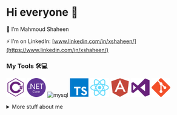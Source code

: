 ﻿# Hi everyone 👋

🔭 I’m Mahmoud Shaheen

⚡ I’m on LinkedIn: [www.linkedin.com/in/xshaheen/](https://www.linkedin.com/in/xshaheen/)

 ### My Tools 🛠️💻
 
<img src="https://raw.githubusercontent.com/devicons/devicon/1119b9f84c0290e0f0b38982099a2bd027a48bf1/icons/csharp/csharp-line.svg" alt="csharp" style="height: 50px; width:50px;"/> <img src="https://raw.githubusercontent.com/devicons/devicon/master/icons/dotnetcore/dotnetcore-original.svg" alt="dotnet-core" style="height: 50px; width:50px;"/> <img src="https://cdn.cdnlogo.com/logos/m/21/microsoft-sql-server.svg" alt="mysql" style="height: 50px; width:50px;"/> <img src="https://raw.githubusercontent.com/devicons/devicon/1119b9f84c0290e0f0b38982099a2bd027a48bf1/icons/typescript/typescript-plain.svg" alt="csharp" style="height: 50px; width:50px;"/> <img src="https://raw.githubusercontent.com/devicons/devicon/1119b9f84c0290e0f0b38982099a2bd027a48bf1/icons/react/react-original.svg" alt="react" style="height: 50px; width:50px;"/> <img src="https://raw.githubusercontent.com/devicons/devicon/1119b9f84c0290e0f0b38982099a2bd027a48bf1/icons/angularjs/angularjs-plain.svg" alt="angular" style="height: 50px; width:50px;"/> <img src="https://raw.githubusercontent.com/devicons/devicon/master/icons/visualstudio/visualstudio-plain.svg" alt="visual studio" style="height: 50px; width:50px;"/> <img src="https://raw.githubusercontent.com/devicons/devicon/master/icons/git/git-original.svg" alt="git" style="height: 50px; width:50px;"/> 


<details><summary>More stuff about me</summary>

<!-- ### What I do -->

## Technologies 📜

- C# / .NET
- ASP.NET Core
- Entity Framework | Dapper
- SQL Server
- CosmosDb
- SignalR
- JavaScript | TypeScript
- HTML, CSS
- SCSS
- Angular | React | Nextjs
- Azure

## What I'm currently learning 📚

- SOA
- Event-driven architecture
- NoSQL
- More about TypeScript

</details>
